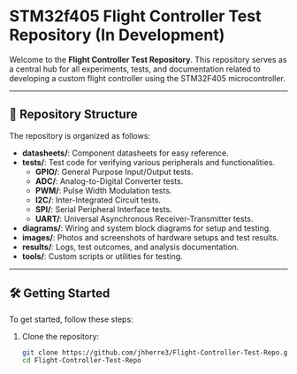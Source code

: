 # STM32f405 Flight Controller Test Repository (In Development) 

Welcome to the **Flight Controller Test Repository**. This repository serves as a central hub for all experiments, tests, and documentation related to developing a custom flight controller using the STM32F405 microcontroller.

---

## 📁 Repository Structure

The repository is organized as follows:

- **datasheets/**: Component datasheets for easy reference.
- **tests/**: Test code for verifying various peripherals and functionalities.
  - **GPIO/**: General Purpose Input/Output tests.
  - **ADC/**: Analog-to-Digital Converter tests.
  - **PWM/**: Pulse Width Modulation tests.
  - **I2C/**: Inter-Integrated Circuit tests.
  - **SPI/**: Serial Peripheral Interface tests.
  - **UART/**: Universal Asynchronous Receiver-Transmitter tests.
- **diagrams/**: Wiring and system block diagrams for setup and testing.
- **images/**: Photos and screenshots of hardware setups and test results.
- **results/**: Logs, test outcomes, and analysis documentation.
- **tools/**: Custom scripts or utilities for testing.

---

## 🛠️ Getting Started

To get started, follow these steps:

1. Clone the repository:
   ```bash
   git clone https://github.com/jhherre3/Flight-Controller-Test-Repo.git
   cd Flight-Controller-Test-Repo
